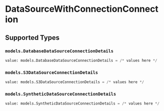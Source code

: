 # DataSourceWithConnectionConnection


## Supported Types

### `models.DatabaseDataSourceConnectionDetails`

```python
value: models.DatabaseDataSourceConnectionDetails = /* values here */
```

### `models.S3DataSourceConnectionDetails`

```python
value: models.S3DataSourceConnectionDetails = /* values here */
```

### `models.SyntheticDataSourceConnectionDetails`

```python
value: models.SyntheticDataSourceConnectionDetails = /* values here */
```

